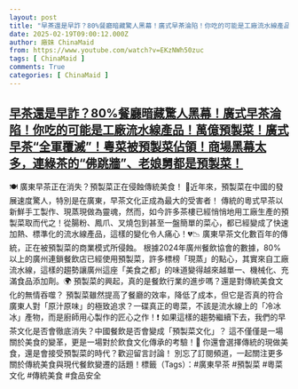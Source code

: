```yaml
---
layout: post
title: "早茶還是早詐？80%餐廳暗藏驚人黑幕！廣式早茶淪陷！你吃的可能是工廠流水線產品！萬億預製菜！廣式早茶“全軍覆滅”！粵菜被預製菜佔領！商場黑幕太多，連綠茶的“佛跳牆”、老娘舅都是預製菜！"
date: 2025-02-19T09:00:12.000Z
author: 廠妹 ChinaMaid
from: https://www.youtube.com/watch?v=EKzNWh50zuc
tags: [ ChinaMaid ]
comments: True
categories: [ ChinaMaid ]
---
```

<!--1739955612000-->
[早茶還是早詐？80%餐廳暗藏驚人黑幕！廣式早茶淪陷！你吃的可能是工廠流水線產品！萬億預製菜！廣式早茶“全軍覆滅”！粵菜被預製菜佔領！商場黑幕太多，連綠茶的“佛跳牆”、老娘舅都是預製菜！](https://www.youtube.com/watch?v=EKzNWh50zuc)
------

<div>
🍽 廣東早茶正在消失？預製菜正在侵蝕傳統美食！ 🥢近年來，預製菜在中國的發展速度驚人，特別是在廣東，早茶文化正成為最大的受害者！ 傳統的粵式早茶以新鮮手工製作、現蒸現做為靈魂，然而，如今許多茶樓已經悄悄地用工廠生產的預製菜取而代之！從腸粉、鳳爪、叉燒包到甚至一盤簡單的菜心，都已經變成了快速加熱、標準化的流水線產品，這樣的變化令人痛心！💔📉 廣東早茶文化數百年的傳統，正在被預製菜的商業模式所侵蝕。 根據2024年廣州餐飲協會的數據，80% 以上的廣州連鎖餐飲店已經使用預製菜，許多標榜「現蒸」的點心，其實來自工廠流水線，這樣的趨勢讓廣州這座「美食之都」的味道變得越來越單一、機械化、充滿食品添加劑。🌍 預製菜的興起，真的是餐飲行業的進步嗎？還是對傳統美食文化的無情吞噬？ 預製菜雖然提高了餐廳的效率，降低了成本，但它是否真的符合廣東人對「原汁原味」的極致追求？一碟真正的粵菜，不該是流水線上的「冷冰冰」產物，而是廚師用心製作的匠心之作！❗ 如果這樣的趨勢繼續下去，我們的早茶文化是否會徹底消失？中國餐飲是否會變成「預製菜文化」？ 這不僅僅是一場關於美食的變革，更是一場對於飲食文化傳承的考驗！💬 你還會選擇傳統的現做美食，還是會接受預製菜的時代？歡迎留言討論！ 別忘了訂閱頻道，一起關注更多關於傳統美食與現代餐飲變遷的話題！標籤（Tags）：#廣東早茶 #預製菜 #粵菜文化 #傳統美食 #食品安全
</div>
